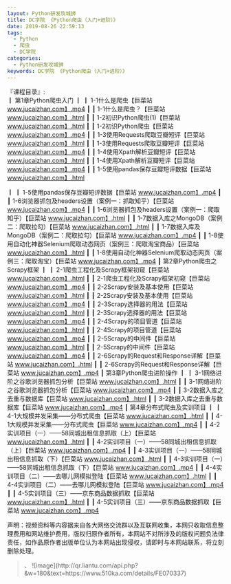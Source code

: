 ```yaml
---
layout: Python研发攻城狮
title: DC学院 《Python爬虫（入门+进阶）》
date: 2019-08-26 22:59:13
tags:
  - Python
  - 爬虫
  - DC学院
categories:
  - Python研发攻城狮
keywords: DC学院 《Python爬虫（入门+进阶）》
---
```

『课程目录』:  
┃  第1章Python爬虫入门
┃  ┃  1-1什么是爬虫【巨菜站 www.jucaizhan.com】.mp4
┃  ┃  1-1什么是爬虫？【巨菜站 www.jucaizhan.com】.html
┃  ┃  1-2初识Python爬虫(1)【巨菜站 www.jucaizhan.com】.html
┃  ┃  1-2初识Python爬虫【巨菜站 www.jucaizhan.com】.mp4
┃  ┃  1-3使用Requests爬取豆瓣短评【巨菜站 www.jucaizhan.com】.html
┃  ┃  1-3使用Requests爬取豆瓣短评【巨菜站 www.jucaizhan.com】.mp4
┃  ┃  1-4使用Xpath解析豆瓣短评【巨菜站 www.jucaizhan.com】.html
┃  ┃  1-4使用Xpath解析豆瓣短评【巨菜站 www.jucaizhan.com】.mp4
┃  ┃  1-5使用pandas保存豆瓣短评数据【巨菜站 www.jucaizhan.com】.html
<!-- more --> 
┃  ┃  1-5使用pandas保存豆瓣短评数据【巨菜站 www.jucaizhan.com】.mp4
┃  ┃  1-6浏览器抓包及headers设置（案例一：抓取知乎）【巨菜站 www.jucaizhan.com】.mp4
┃  ┃  1-6浏览器抓包及headers设置（案例一：爬取知乎）【巨菜站 www.jucaizhan.com】.html
┃  ┃  1-7数据入库之MongoDB（案例二：爬取拉勾）【巨菜站 www.jucaizhan.com】.html
┃  ┃  1-7数据入库及MongoDB（案例二：爬取拉勾）【巨菜站 www.jucaizhan.com】.mp4
┃  ┃  1-8使用自动化神器Selenium爬取动态网页（案例三：爬取淘宝商品）【巨菜站 www.jucaizhan.com】.html
┃  ┃  1-8使用自动化神器Selenium爬取动态网页（案例三：爬取淘宝）【巨菜站 www.jucaizhan.com】.mp4
┃  第2章Python爬虫之Scrapy框架
┃  ┃  2-1爬虫工程化及Scrapy框架初窥【巨菜站 www.jucaizhan.com】.html
┃  ┃  2-1爬虫工程化及Scrapy框架初窥【巨菜站 www.jucaizhan.com】.mp4
┃  ┃  2-2Scrapy安装及基本使用【巨菜站 www.jucaizhan.com】.html
┃  ┃  2-2Scrapy安装及基本使用【巨菜站 www.jucaizhan.com】.mp4
┃  ┃  2-3Scrapy选择器的用法【巨菜站 www.jucaizhan.com】.html
┃  ┃  2-3Scrapy选择器的用法【巨菜站 www.jucaizhan.com】.mp4
┃  ┃  2-4Scrapy的项目管道【巨菜站 www.jucaizhan.com】.html
┃  ┃  2-4Scrapy的项目管道【巨菜站 www.jucaizhan.com】.mp4
┃  ┃  2-5Scrapy的中间件【巨菜站 www.jucaizhan.com】.html
┃  ┃  2-5Scrapy的中间件【巨菜站 www.jucaizhan.com】.mp4
┃  ┃  2-6Scrapy的Request和Response详解【巨菜站 www.jucaizhan.com】.html
┃  ┃  2-6Scrapy的Request和Response详解【巨菜站 www.jucaizhan.com】.mp4
┃  第3章Python爬虫进阶操作
┃  ┃  3-1网络进阶之谷歌浏览器抓包分析【巨菜站 www.jucaizhan.com】.html
┃  ┃  3-1网络进阶之谷歌浏览器抓包分析【巨菜站 www.jucaizhan.com】.mp4
┃  ┃  3-2数据入库之去重与数据库【巨菜站 www.jucaizhan.com】.html
┃  ┃  3-2数据入库之去重与数据库【巨菜站 www.jucaizhan.com】.mp4
┃  第4章分布式爬虫及实训项目
┃  ┃  4-1大规模并发采集——分布式爬虫【巨菜站 www.jucaizhan.com】.html
┃  ┃  4-1大规模并发采集——分布式爬虫【巨菜站 www.jucaizhan.com】.mp4
┃  ┃  4-2实训项目（一）——58同城出租信息抓取（上）【巨菜站 www.jucaizhan.com】.html
┃  ┃  4-2实训项目（一）——58同城出租信息抓取（上）【巨菜站 www.jucaizhan.com】.mp4
┃  ┃  4-3实训项目（一）——58同城出租信息抓取（下）【巨菜站 www.jucaizhan.com】.html
┃  ┃  4-3实训项目（一）——58同城出租信息抓取（下）【巨菜站 www.jucaizhan.com】.mp4
┃  ┃  4-4实训项目（二）——去哪儿网模拟登陆【巨菜站 www.jucaizhan.com】.html
┃  ┃  4-4实训项目（二）——去哪儿网模拟登陆【巨菜站 www.jucaizhan.com】.mp4
┃  ┃  4-5实训项目（三）——京东商品数据抓取【巨菜站 www.jucaizhan.com】.html
┃  ┃  4-5实训项目（三）——京东商品数据抓取【巨菜站 www.jucaizhan.com】.mp4
<div class="post-copyright">
    <div class="post-copyright__author">
      <span class="post-copyright-meta">声明：视频资料等内容据来自各大网络交流群以及互联网收集，本网只收取信息整理费用和网站维护费用，版权归原作者所有，本网站不对所涉及的版权问题负法律责任，如作品原作者出版单位认为本网站出现侵权，请即时与本网站联系，将立刻删除处理。 </span>
    </div>
</div>

<blockquote class="blockquote-center">、
![image](http://qr.liantu.com/api.php?&w=180&text=https://www.510ka.com/details/FE070337)
</blockquote>

